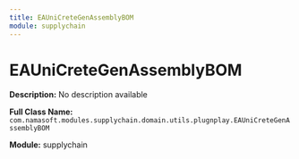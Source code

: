 ```yaml
---
title: EAUniCreteGenAssemblyBOM
module: supplychain
---
```


# EAUniCreteGenAssemblyBOM

**Description:** No description available

**Full Class Name:** `com.namasoft.modules.supplychain.domain.utils.plugnplay.EAUniCreteGenAssemblyBOM`

**Module:** supplychain

